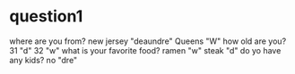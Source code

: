 # question1
where are you from? 
new jersey "deaundre"
Queens "W"
how old are you?
31 "d"
32 "w"
what is your favorite food?
ramen "w"
steak "d"
do yo have any kids?
no "dre"

